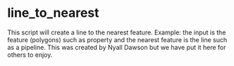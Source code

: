 # line_to_nearest
This script will create a line to the nearest feature. Example: the input is the feature (polygons) such as property and the nearest feature is the line such as a pipeline.
This was created by Nyall Dawson but we have put it here for others to enjoy. 
